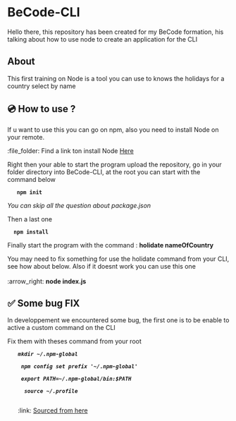 # BeCode-CLI

<p> Hello there, this repository has been created for my BeCode formation, his talking about how to use node to create an application for the CLI </p>


## About

<p> This first training on Node is a tool you can use to knows the holidays for a country select by name </p>

## :cd: How to use ?

<p> If u want to use this you can go on npm, also you need to install Node on your remote. </p>

<p>  :file_folder: Find a link ton install Node <a href="https://tecadmin.net/install-latest-nodejs-npm-on-ubuntu/"> Here </a></p>

<p> Right then your able to start the program upload the repository, go in your folder directory into BeCode-CLI, at the root you can start with the command below </p>

<p><b><pre><code>   npm init</pre></code> </b></p>

<p><i> You can skip all the question about package.json</i> </p>

<p> Then a last one </p>

<p> <b><pre><code>  npm install </pre></code></b></p>

<p> Finally start the program with the command : <b> holidate nameOfCountry </b></p>

<p> You may need to fix something for use the holidate command from your CLI, see how about below. Also if it doesnt work you can use this one <br>  <br>:arrow_right: <b> node index.js </b></p>

##  :white_check_mark: Some bug FIX


<p> In developpement we encountered some bug, the first one is to be enable to active a custom command on the CLI </p>

<p> Fix them with theses command from your root </p>

<ul>

<pre><code><li><b><i>mkdir ~/.npm-global</b></i></li></pre></code>
<pre><code><li> <b><i>npm config set prefix '~/.npm-global'</b></i></li></pre></code>
<pre><code><li> <b><i>export PATH=~/.npm-global/bin:$PATH</b></i></li></pre></code>
<pre><code><li> <b><i> source ~/.profile </b></i></li><br></pre></code>

<p> :link: <a href="https://docs.npmjs.com/resolving-eacces-permissions-errors-when-installing-packages-globally"> Sourced from here </a></p>

</ul>



















